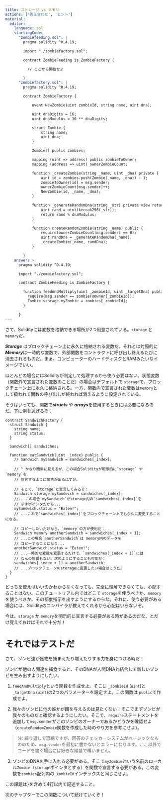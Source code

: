 ```yaml
---
title: ストレージ vs メモリ
actions: ['答え合わせ', 'ヒント']
material:
  editor:
    language: sol
    startingCode:
      "zombiefeeding.sol": |
        pragma solidity ^0.4.19;

        import "./zombiefactory.sol";

        contract ZombieFeeding is ZombieFactory {

          // ここから開始せよ

        }
      "zombiefactory.sol": |
        pragma solidity ^0.4.19;

        contract ZombieFactory {

            event NewZombie(uint zombieId, string name, uint dna);

            uint dnaDigits = 16;
            uint dnaModulus = 10 ** dnaDigits;

            struct Zombie {
                string name;
                uint dna;
            }

            Zombie[] public zombies;

            mapping (uint => address) public zombieToOwner;
            mapping (address => uint) ownerZombieCount;

            function _createZombie(string _name, uint _dna) private {
                uint id = zombies.push(Zombie(_name, _dna)) - 1;
                zombieToOwner[id] = msg.sender;
                ownerZombieCount[msg.sender]++;
                NewZombie(id, _name, _dna);
            }

            function _generateRandomDna(string _str) private view returns (uint) {
                uint rand = uint(keccak256(_str));
                return rand % dnaModulus;
            }

            function createRandomZombie(string _name) public {
                require(ownerZombieCount[msg.sender] == 0);
                uint randDna = _generateRandomDna(_name);
                _createZombie(_name, randDna);
            }

        }
    answer: >
      pragma solidity ^0.4.19;

      import "./zombiefactory.sol";

      contract ZombieFeeding is ZombieFactory {

        function feedAndMultiply(uint _zombieId, uint _targetDna) public {
          require(msg.sender == zombieToOwner[_zombieId]);
          Zombie storage myZombie = zombies[_zombieId];
        }

      }
---
```


さて、Solidityには変数を格納できる場所が2つ用意されている。`storage` と`memory`だ。

***Storage*** はブロックチェーン上に永久に格納される変数だ。それとは対照的に***Memory***は一時的な変数で、外部関数をコントラクトに呼び出し終えるたびに消去されるものだ。まぁ、コンピューターのハードディスクとRAMみたいなイメージでいい。

ほとんどの場合にはSolidityが判定して処理するから使う必要はない。状態変数（関数外で宣言された変数のことだ）の場合はデフォルトで `storage`で、ブロックチェーン上に永久に格納される。一方、関数内で宣言された変数は`memory`として扱われて関数の呼び出しが終われば消えるように設定されている。

そうはいっても、関数で***structs*** や ***arrays***を使用するときには必要になるのだ。下に例をあげるぞ：

```
contract SandwichFactory {
  struct Sandwich {
    string name;
    string status;
  }

  Sandwich[] sandwiches;

  function eatSandwich(uint _index) public {
    // Sandwich mySandwich = sandwiches[_index];

    // ^ かなり簡単に見えるが、この場合Solidityが明示的に`storage` や `memory`を
    // 宣言するように警告が出るはずだ。

    // そこで、`storage`と宣言してみるぞ：
    Sandwich storage mySandwich = sandwiches[_index];
    //...この場合`mySandwich`がstorage内の`sandwiches[_index]`を
    // 示すポインタだから...
    mySandwich.status = "Eaten!";
    // ...これで`sandwiches[_index]`をブロックチェーン上でも永久に変更することになる。

    // コピーしたいだけなら、`memory`の方が便利だ：
    Sandwich memory anotherSandwich = sandwiches[_index + 1];
    // ...この場合`anotherSandwich`は memory内のデータを
    // コピーすることになり...
    anotherSandwich.status = "Eaten!";
    // ...一時的な変数を変更するだけで、`sandwiches[_index + 1]`には
    // なんの影響もない。次のようにすることも可能だ：
    sandwiches[_index + 1] = anotherSandwich;
    // ...ブロックチェーンのstorageに変更したい場合はこうだ。
  }
}
```

どっちを使えばいいのかわからなくなっても、完全に理解できなくても、心配することはない。このチュートリアル内ではどこで `storage`を使うべきか、`memory`を使うべきか、その都度指示を出すようにするからな。それに、使う必要がある場合には、Solidityのコンパイラが教えてくれるから心配はいらないぞ。

今は、`storage` か `memory`を明示的に宣言する必要がある時があるのだな、とだけ覚えておけばそれで十分だ！

# それではテストだ

さて、ゾンビ達が獲物を捕まえたり増えたりする力を身につける時だ！

ゾンビが他の人間達を捕食すると、そのDNAが人間DNAと結合して新しいゾンビを生み出すようにしたい。

1. `feedAndMultiply`という関数を作成せよ。そこに `_zombieId` (`uint`)と `_targetDna` (`uint`)の2つのパラメーターを設定せよ。この関数は `public`で作成せよ。

2. 我々のゾンビに他の誰かが餌を与えるのは見たくない！そこでまずゾンビが我々のものだと確認するようにしたい。そこで、`require`ステートメントを追加して`msg.sender`がこのゾンビのオーナーであるかどうかを確認せよ（`createRandomZombie`関数を作成した時のやり方を参考にせよ）。

 > 注: 繰り返しで恐縮ですが、回答のチェッカーシステムがベーシックなもののため、`msg.sender`を最初に書かないとエラーになります。ここ以外でコードを書く場合には好きな順番で構いません。

3. ゾンビのDNAを手に入れる必要がある。そこで`myZombie`という名前のローカル`Zombie`（`storage`ポインタとする）を関数で宣言する必要がある。この変数を`zombies`配列内の`_zombieId`インデックスと同じにせよ。

この課題は`}`を含めて4行以内で記述すること。

次のチャプターでこの関数について続けていくぞ！
